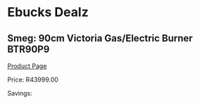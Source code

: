 
# Ebucks Dealz
## Smeg: 90cm Victoria Gas/Electric Burner BTR90P9
[Product Page](https://www.ebucks.com/web/shop/productSelected.do?prodId=1173100431&catId=1196429345)

Price: R43999.00

Savings: 


	